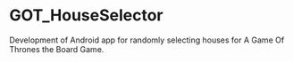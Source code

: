 # GOT_HouseSelector
Development of Android app for randomly selecting houses for A Game Of Thrones the Board Game.

